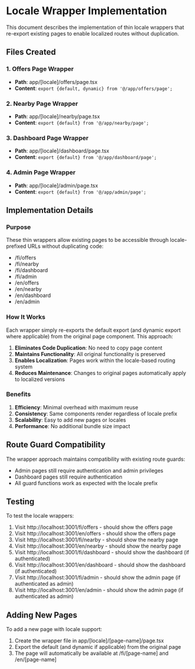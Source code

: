 # Locale Wrapper Implementation

This document describes the implementation of thin locale wrappers that re-export existing pages to enable localized routes without duplication.

## Files Created

### 1. Offers Page Wrapper
- **Path**: app/[locale]/offers/page.tsx
- **Content**: `export {default, dynamic} from '@/app/offers/page';`

### 2. Nearby Page Wrapper
- **Path**: app/[locale]/nearby/page.tsx
- **Content**: `export {default} from '@/app/nearby/page';`

### 3. Dashboard Page Wrapper
- **Path**: app/[locale]/dashboard/page.tsx
- **Content**: `export {default} from '@/app/dashboard/page';`

### 4. Admin Page Wrapper
- **Path**: app/[locale]/admin/page.tsx
- **Content**: `export {default} from '@/app/admin/page';`

## Implementation Details

### Purpose
These thin wrappers allow existing pages to be accessible through locale-prefixed URLs without duplicating code:
- /fi/offers
- /fi/nearby
- /fi/dashboard
- /fi/admin
- /en/offers
- /en/nearby
- /en/dashboard
- /en/admin

### How It Works
Each wrapper simply re-exports the default export (and dynamic export where applicable) from the original page component. This approach:

1. **Eliminates Code Duplication**: No need to copy page content
2. **Maintains Functionality**: All original functionality is preserved
3. **Enables Localization**: Pages work within the locale-based routing system
4. **Reduces Maintenance**: Changes to original pages automatically apply to localized versions

### Benefits

1. **Efficiency**: Minimal overhead with maximum reuse
2. **Consistency**: Same components render regardless of locale prefix
3. **Scalability**: Easy to add new pages or locales
4. **Performance**: No additional bundle size impact

## Route Guard Compatibility

The wrapper approach maintains compatibility with existing route guards:
- Admin pages still require authentication and admin privileges
- Dashboard pages still require authentication
- All guard functions work as expected with the locale prefix

## Testing

To test the locale wrappers:
1. Visit http://localhost:3001/fi/offers - should show the offers page
2. Visit http://localhost:3001/en/offers - should show the offers page
3. Visit http://localhost:3001/fi/nearby - should show the nearby page
4. Visit http://localhost:3001/en/nearby - should show the nearby page
5. Visit http://localhost:3001/fi/dashboard - should show the dashboard (if authenticated)
6. Visit http://localhost:3001/en/dashboard - should show the dashboard (if authenticated)
7. Visit http://localhost:3001/fi/admin - should show the admin page (if authenticated as admin)
8. Visit http://localhost:3001/en/admin - should show the admin page (if authenticated as admin)

## Adding New Pages

To add a new page with locale support:
1. Create the wrapper file in app/[locale]/[page-name]/page.tsx
2. Export the default (and dynamic if applicable) from the original page
3. The page will automatically be available at /fi/[page-name] and /en/[page-name]